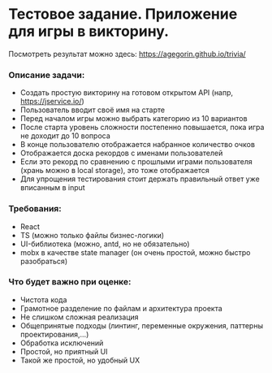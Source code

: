 Тестовое задание. Приложение для игры в викторину.
===================
Посмотреть результат можно здесь: https://agegorin.github.io/trivia/

### Описание задачи:

- Создать простую викторину на готовом открытом API (напр, https://jservice.io/)
- Пользователь вводит своё имя на старте
- Перед началом игры можно выбрать категорию из 10 вариантов
- После старта уровень сложности постепенно повышается, пока игра не доходит до 10 вопроса
- В конце пользователю отображается набранное количество очков 
- Отображается доска рекордов с именами пользователей
- Если это рекорд по сравнению с прошлыми играми пользователя (хрань можно в local storage), это тоже отображается
- Для упрощения тестирования стоит держать правильный ответ уже вписанным в input


### Требования:

- React
- TS (можно только файлы бизнес-логики)
- UI-библиотека (можно, antd, но не обязательно)
- mobx в качестве state manager (он очень простой, можно быстро разобраться)


### Что будет важно при оценке:

- Чистота кода
- Грамотное разделение по файлам и архитектура проекта
- Не слишком сложная реализация
- Общепринятые подходы (линтинг,  переменные окружения, паттерны проектирования,...)
- Обработка исключений
- Простой, но приятный UI
- Такой же простой, но удобный UX
